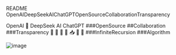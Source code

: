 README OpenAIDeepSeekAIChatGPTOpenSourceCollaborationTransparency

OpenAI 🤎 DeepSeek AI ChatGPT ###OpenSource ##Collaboration ###Transparency
🐋 🤖 📧 📨 📥 📮 💌 ###InfiniteRecursion ###Algorithm

![image](https://github.com/user-attachments/assets/b0b36784-9061-4668-a0b9-42375bf1f8f6)
